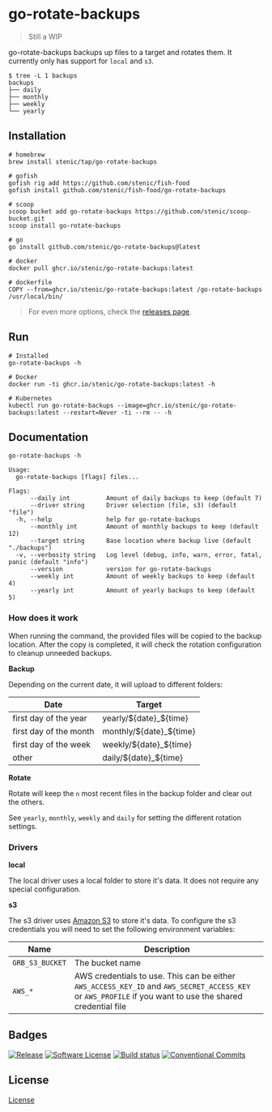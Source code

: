 # go-rotate-backups

> Still a WIP

go-rotate-backups backups up files to a target and rotates them. It currently only has support for `local` and `s3`.

```shell
$ tree -L 1 backups 
backups
├── daily
├── monthly
├── weekly
└── yearly
```

## Installation

```shell
# homebrew
brew install stenic/tap/go-rotate-backups

# gofish
gofish rig add https://github.com/stenic/fish-food
gofish install github.com/stenic/fish-food/go-rotate-backups

# scoop
scoop bucket add go-rotate-backups https://github.com/stenic/scoop-bucket.git
scoop install go-rotate-backups

# go
go install github.com/stenic/go-rotate-backups@latest

# docker 
docker pull ghcr.io/stenic/go-rotate-backups:latest

# dockerfile
COPY --from=ghcr.io/stenic/go-rotate-backups:latest /go-rotate-backups /usr/local/bin/
```

> For even more options, check the [releases page](https://github.com/stenic/go-rotate-backups/releases).


## Run

```shell
# Installed
go-rotate-backups -h

# Docker
docker run -ti ghcr.io/stenic/go-rotate-backups:latest -h

# Kubernetes
kubectl run go-rotate-backups --image=ghcr.io/stenic/go-rotate-backups:latest --restart=Never -ti --rm -- -h
```

## Documentation

```shell
go-rotate-backups -h

Usage:
  go-rotate-backups [flags] files...

Flags:
      --daily int          Amount of daily backups to keep (default 7)
      --driver string      Driver selection (file, s3) (default "file")
  -h, --help               help for go-rotate-backups
      --monthly int        Amount of monthly backups to keep (default 12)
      --target string      Base location where backup live (default "./backups")
  -v, --verbosity string   Log level (debug, info, warn, error, fatal, panic (default "info")
      --version            version for go-rotate-backups
      --weekly int         Amount of weekly backups to keep (default 4)
      --yearly int         Amount of yearly backups to keep (default 5)
```

### How does it work

When running the command, the provided files will be copied to the backup location. After the copy is
completed, it will check the rotation configuration to cleanup unneeded backups.

__Backup__

Depending on the current date, it will upload to different folders:


| Date | Target |
| --- | --- |
| first day of the year | yearly/${date}_${time} |
| first day of the month | monthly/${date}_${time} |
| first day of the week | weekly/${date}_${time} |
| other | daily/${date}_${time} |

__Rotate__

Rotate will keep the `n` most recent files in the backup folder and clear out the others.

See `yearly`, `monthly`, `weekly` and `daily` for setting the different rotation settings.


### Drivers

__local__

The local driver uses a local folder to store it's data. It does not require any special configuration.


__s3__

The s3 driver uses [Amazon S3](https://aws.amazon.com/s3/) to store it's data. To configure the s3
credentials you will need to set the following environment variables:

| Name | Description |
| --- | --- |
| `GRB_S3_BUCKET` | The bucket name |
| `AWS_*`  | AWS credentials to use. This can be either `AWS_ACCESS_KEY_ID` and `AWS_SECRET_ACCESS_KEY` or `AWS_PROFILE` if you want to use the shared credential file |


## Badges

[![Release](https://img.shields.io/github/release/stenic/go-rotate-backups.svg?style=for-the-badge)](https://github.com/stenic/go-rotate-backups/releases/latest)
[![Software License](https://img.shields.io/github/license/stenic/go-rotate-backups?style=for-the-badge)](./LICENSE)
[![Build status](https://img.shields.io/github/workflow/status/stenic/go-rotate-backups/Release?style=for-the-badge)](https://github.com/stenic/go-rotate-backups/actions?workflow=build)
[![Conventional Commits](https://img.shields.io/badge/Conventional%20Commits-1.0.0-yellow.svg?style=for-the-badge)](https://conventionalcommits.org)

## License

[License](./LICENSE)
